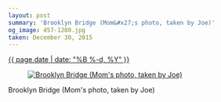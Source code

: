 ```yaml
---
layout: post
summary: 'Brooklyn Bridge (Mom&#x27;s photo, taken by Joe)'
og_image: 457-1280.jpg
taken: December 30, 2015
---
```


<div class="post">
 <time>
  <a href="/457">
   {{ page.date | date: "%B %-d, %Y" }}
  </a>
 </time>
 <a href="/457">
  <figure data-taken="12/30/2015">
   <img alt="Brooklyn Bridge (Mom's photo, taken by Joe)" sizes="(min-width: 700px) 50vw, calc(100vw - 2rem)" src="{{ site.assets_url }}/457-640.jpg" srcset="{{ site.assets_url }}/457-1280.jpg 1280w, {{ site.assets_url }}/457-960.jpg 960w, {{ site.assets_url }}/457-640.jpg 640w, {{ site.assets_url }}/457-320.jpg 320w"/>
  </figure>
 </a>
 <span>
  Brooklyn Bridge (Mom's photo, taken by Joe)
 </span>
</div>
